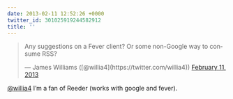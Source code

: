```yaml
---
date: 2013-02-11 12:52:26 +0000
twitter_id: 301025919244582912
title: ''
---
```


<blockquote class="twitter-tweet"><p lang="en" dir="ltr">Any suggestions on a Fever client? Or some non-Google way to consume RSS?</p>&mdash; James Williams ([@willia4](https://twitter.com/willia4)) <a href="https://twitter.com/willia4/status/301019496666247168?ref_src=twsrc%5Etfw">February 11, 2013</a></blockquote>
<script async src="https://platform.twitter.com/widgets.js" charset="utf-8"></script>

[@willia4](https://twitter.com/willia4) I’m a fan of Reeder (works with google and fever).
